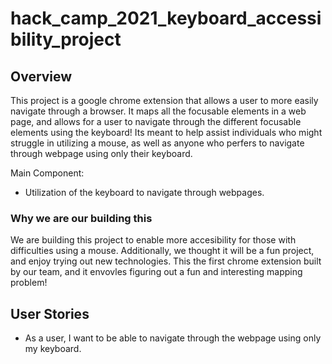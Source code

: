 # hack_camp_2021_keyboard_accessibility_project

## Overview

This project is a google chrome extension that allows a user to more easily navigate through a browser. 
It maps all the focusable elements in a web page, and allows for a user to navigate through the different focusable elements using the keyboard! Its meant to help assist individuals who might struggle in utilizing a mouse, as well as anyone who perfers to navigate through webpage using only their keyboard.

Main Component:

- Utilization of the keyboard to navigate through webpages.

### Why we are our building this

We are building this project to enable more accesibility for those with difficulties using a mouse. Additionally, we thought it will be a fun project, and enjoy trying out new technologies. This the first chrome extension built by our team, and it envovles figuring out a fun and interesting mapping problem!

## User Stories

- As a user, I want to be able to navigate through the webpage using only my keyboard.

